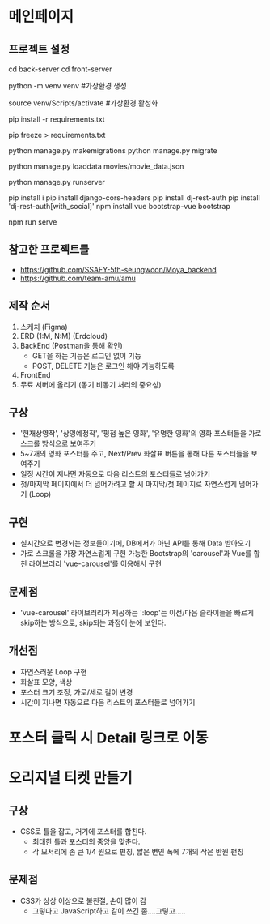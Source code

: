 # 메인페이지

## 프로젝트 설정
cd back-server
cd front-server

<BackEnd>
python -m venv venv  #가상환경 생성

source venv/Scripts/activate  #가상환경 활성화

pip install -r requirements.txt

pip freeze > requirements.txt

python manage.py makemigrations
python manage.py migrate

python manage.py loaddata movies/movie_data.json

python manage.py runserver

<FrontEnd>

pip install i 
pip install django-cors-headers
pip install dj-rest-auth
pip install 'dj-rest-auth[with_social]'
npm install vue bootstrap-vue bootstrap

npm run serve

## 참고한 프로젝트들
- https://github.com/SSAFY-5th-seungwoon/Moya_backend
- https://github.com/team-amu/amu

## 제작 순서
1. 스케치 (Figma)
2. ERD (1:M, N:M) (Erdcloud)
3. BackEnd (Postman을 통해 확인)
   - GET을 하는 기능은 로그인 없이 기능
   - POST, DELETE 기능은 로그인 해야 기능하도록
4. FrontEnd
5. 무료 서버에 올리기 (동기 비동기 처리의 중요성)

## 구상
- '현재상영작', '상영예정작', '평점 높은 영화', '유명한 영화'의 영화 포스터들을 가로 스크롤 방식으로 보여주기
- 5~7개의 영화 포스터를 주고, Next/Prev 화살표 버튼을 통해 다른 포스터들을 보여주기
- 일정 시간이 지나면 자동으로 다음 리스트의 포스터들로 넘어가기
- 첫/마지막 페이지에서 더 넘어가려고 할 시 마지막/첫 페이지로 자연스럽게 넘어가기 (Loop)

## 구현
- 실시간으로 변경되는 정보들이기에, DB에서가 아닌 API를 통해 Data 받아오기
- 가로 스크롤을 가장 자연스럽게 구현 가능한 Bootstrap의 'carousel'과 Vue를 합친 라이브러리 'vue-carousel'를 이용해서 구현

## 문제점
- 'vue-carousel' 라이브러리가 제공하는 ':loop'는 이전/다음 슬라이들을 빠르게 skip하는 방식으로, skip되는 과정이 눈에 보인다.

## 개선점
- 자연스러운 Loop 구현
- 화살표 모양, 색상
- 포스터 크기 조정, 가로/세로 길이 변경
- 시간이 지나면 자동으로 다음 리스트의 포스터들로 넘어가기



# 포스터 클릭 시 Detail 링크로 이동






# 오리지널 티켓 만들기

## 구상
- CSS로 틀을 잡고, 거기에 포스터를 합친다.
  - 최대한 틀과 포스터의 중앙을 맞춘다.
  - 각 모서리에 좀 큰 1/4 원으로 펀칭, 짧은 변인 폭에 7개의 작은 반원 펀칭

## 문제점
- CSS가 상상 이상으로 불친절, 손이 많이 감
  - 그렇다고 JavaScript하고 같이 쓰긴 좀....그렇고.....